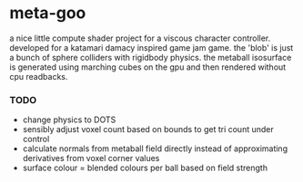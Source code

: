 # meta-goo
a nice little compute shader project for a viscous character controller. developed for a katamari damacy inspired game jam game. the 'blob' is just a bunch of sphere colliders with rigidbody physics. the metaball isosurface is generated using marching cubes on the gpu and then rendered without cpu readbacks.

### TODO
- change physics to DOTS
- sensibly adjust voxel count based on bounds to get tri count under control
- calculate normals from metaball field directly instead of approximating derivatives from voxel corner values
- surface colour = blended colours per ball based on field strength
